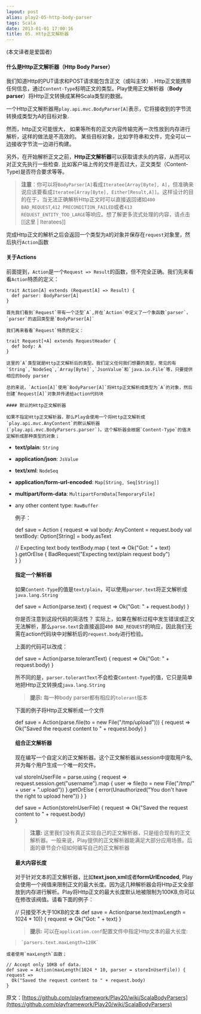```yaml
---
layout: post
alias: play2-05-http-body-parser
tags: Scala
date: 2013-01-01 17:00:16
title: 05. Http正文解析器
---
```


(本文译者是爱国者)

#### 什么是Http正文解析器（Http Body Parser）

我们知道Http的PUT请求和POST请求能包含正文（或叫主体）. Http正文能携带任何信息，通过`Content-Type`标明正文的类型。Play使用正文解析器（**Body parser**）将Http正文转换成某种Scala类型的数据。

一个Http正文解析器用`play.api.mvc.BodyParser[A]`表示，它将接收到的字节流转换成类型为A的目标对象.

然而，http正文可能很大， 如果等所有的正文内容传输完再一次性放到内存进行解析，这样的做法是不高效的。 某些目标对象，比如字符串和文件，完全可以一边接收字节流一边进行构建。

另外，在开始解析正文之前，**Http正文解析器**可以获取请求头的内容，从而可以对正文先执行一些检查. 比如客户端上传的文件是否过大，正文类型（Content-Type)是否符合要求等等。

> **注意**：你可以将`BodyParser[A]`看成`Iteratee[Array[Byte], A]`，但准确来说应该要看成`Iteratee[Array[Byte], Either[Result,A]]`。这样设计的目的在于，当无法正确解析Http正文时可以直接返回诸如`400 BAD_REQUEST`,`412 PRECONDITION_FAILED`或者`413 REQUEST_ENTITY_TOO_LARGE`等响应。想了解更多流式处理的内容，请点击 [[这里 | Iteratees]]

完成Http正文的解析之后会返回一个类型为`A`的对象并保存在`request`对象里，然后执行`Action`函数

#### 关于Actions

前面提到，`Action`是一个`Request => Result`的函数，但不完全正确。我们先来看看`Action`特质的定义：

    trait Action[A] extends (Request[A] => Result) {
      def parser: BodyParser[A]
    }

    首先我们看到`Request`带有一个泛型`A`,并在`Action`中定义了一个象函数`parser`，`parser`的返回类型是`BodyParser[A]`

    我们再来看看`Request`特质的定义：

    trait Request[+A] extends RequestHeader {
      def body: A
    }

    这里的`A`类型就是Http正文解析后的类型。我们定义任何我们想要的类型，常见的有`String`,`NodeSeq`,`Array[Byte]`,`JsonValue`和`java.io.File`等，只要提供相应的body parser

    总的来说，`Action[A]`使用`BodyParser[A]`将Http正文解析成类型为`A`的对象，然后创建`Request[A]`对象并传递给action代码块

    #### 默认的Http正文解析器

    如果不指定Http正文解析器，那么Play会使用一个将Http正文解析成`play.api.mvc.AnyContent`的默认解析器(`play.api.mvc.BodyParsers.parser`)。这个解析器会根据`Content-Type`的值决定解析成那种类型的对象；

*   **text/plain**: `String`
*   **application/json**: `JsValue`
*   **text/xml**: `NodeSeq`
*   **application/form-url-encoded**: `Map[String, Seq[String]]`
*   **multipart/form-data**: `MultipartFormData[TemporaryFile]`
*   any other content type: `RawBuffer`

    例子：

    def save = Action { request =>
      val body: AnyContent = request.body
      val textBody: Option[String] = body.asText 

      // Expecting text body
      textBody.map { text =>
        Ok("Got: " + text)
      }.getOrElse {
        BadRequest("Expecting text/plain request body")  
      }
    }

    #### 指定一个解析器

    如果`Content-Type`的值是`text/plain`，可以使用`parser.text`将正文解析成`java.lang.String`

    def save = Action(parse.text) { request => 
       Ok("Got: " + request.body) 
    }

    你是否注意到这段代码的简洁性？ 实际上，如果在解析过程中发生错误或正文无法解析，那么`parse.text`会直接返回`400 BAD_REQUEST`的响应，因此我们无需在action代码块中对解析后的`request.body`进行检验。

    上面的代码可以改成：

    def save = Action(parse.tolerantText) { request =>
      Ok("Got: " + request.body)
    }

    所不同的是，`parser.tolerantText`不会检查`Content-Type`的值，它只是简单地把Http正文转换成`java.lang.String`

    > **提示:** 每一种body parser都有相应的`tolerant`版本

    下面的例子将Http正文解析成一个文件

    def save = Action(parse.file(to = new File("/tmp/upload"))) { request =>
      Ok("Saved the request content to " + request.body)
    }

    #### 组合正文解析器

    现在编写一个自定义的正文解析器。这个正文解析器从session中提取用户名, 并为每个用户生成一个唯一的文件。

    val storeInUserFile = parse.using { request =>
      request.session.get("username").map { user =>
        file(to = new File("/tmp/" + user + ".upload"))
      }.getOrElse {
        error(Unauthorized("You don't have the right to upload here"))
      }
    }

    def save = Action(storeInUserFile) { request =>
      Ok("Saved the request content to " + request.body)  
    }
    > **注意:** 这里我们没有真正实现自己的正文解析器，只是组合现有的正文解析器。一般来说，Play提供的正文解析器能满足大部分应用场景。后面的章节会介绍如何编写自己的正文解析器

    #### 最大内容长度

    对于针对文本的正文解析器，比如**text**,**json**,**xml**或者**formUrlEncoded**, Play会使用一个阀值来限制正文的最大长度。因为这几种解析器会将Http正文全部放到内存进行解析。Play将Http正文的最大长度默认地被限制为100KB,你可以在修改该阀值。请看下面的例子：

    // 只接受不大于10KB的文本
    def save = Action(parse.text(maxLength = 1024 * 10)) { request =>
      Ok("Got: " + text)
    }
    > **提示:** 可以在`application.conf`配置文件中指定Http文本的最大长度:
> 
>     `parsers.text.maxLength=128K`

    或者使用`maxLength`函数；

    // Accept only 10KB of data.
    def save = Action(maxLength(1024 * 10, parser = storeInUserFile)) { request =>
      Ok("Saved the request content to " + request.body)  
    }

原文：[https://github.com/playframework/Play20/wiki/ScalaBodyParsers](https://github.com/playframework/Play20/wiki/ScalaBodyParsers)
